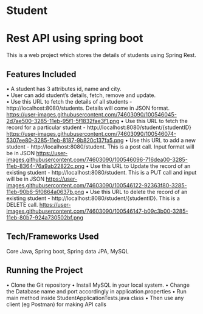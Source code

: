 # Student
# Rest API using spring boot
This is a web project which stores the details of students using Spring Rest.

## Features Included
•	A student has 3 attributes id, name and city.  
•	User can add student’s details, fetch, remove and update.  
•	Use this URL to fetch the details of all students - http://localhost:8080/students. Details will come in JSON format.
https://user-images.githubusercontent.com/74603090/100546045-2d7ae500-3285-11eb-95f1-5f1832fae3f1.png
•	Use this URL to fetch the record for a particular student - http://localhost:8080/student/{studentID}
https://user-images.githubusercontent.com/74603090/100546074-5307ee80-3285-11eb-8187-9b820c137fa5.png
•	Use this URL to add a new student - http://localhost:8080/student. This is a post call. Input format will be in JSON
https://user-images.githubusercontent.com/74603090/100546096-716dea00-3285-11eb-8364-76a9ab22822c.png
•	Use this URL to Update the record of an existing student - http://localhost:8080/student. This is a PUT call and input will be in JSON
 https://user-images.githubusercontent.com/74603090/100546122-92363f80-3285-11eb-90b6-5f0864a0637b.png
•	Use this URL to delete the record of an existing student - http://localhost:8080/student/{studentID}. This is a DELETE call.
 https://user-images.githubusercontent.com/74603090/100546147-b09c3b00-3285-11eb-80b7-924a730502bf.png

## Tech/Frameworks Used
Core Java, Spring boot, Spring data JPA, MySQL

## Running the Project
•	Clone the Git repository
•	Install MySQL in your local system.
•	Change the Database name and port accordingly in application.properties
•	Run main method inside StudentApplicationTests.java class
•	Then use any client (eg Postman) for making API calls

 


